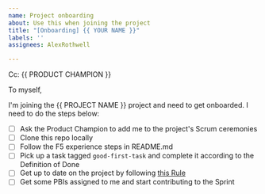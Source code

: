 ```yaml
---
name: Project onboarding
about: Use this when joining the project
title: "[Onboarding] {{ YOUR NAME }}"
labels: ''
assignees: AlexRothwell

---
```


Cc: {{ PRODUCT CHAMPION }}
  
To myself,
  
I'm joining the {{ PROJECT NAME }} project and need to get onboarded. I need to do the steps below:

- [ ] Ask the Product Champion to add me to the project's Scrum ceremonies
- [ ] Clone this repo locally
- [ ] Follow the F5 experience steps in README.md
- [ ] Pick up a task tagged `good-first-task` and complete it according to the Definition of Done
- [ ] Get up to date on the project by following [this Rule](https://www.ssw.com.au/rules/how-to-see-what-is-going-on-in-your-project/)
- [ ] Get some PBIs assigned to me and start contributing to the Sprint
